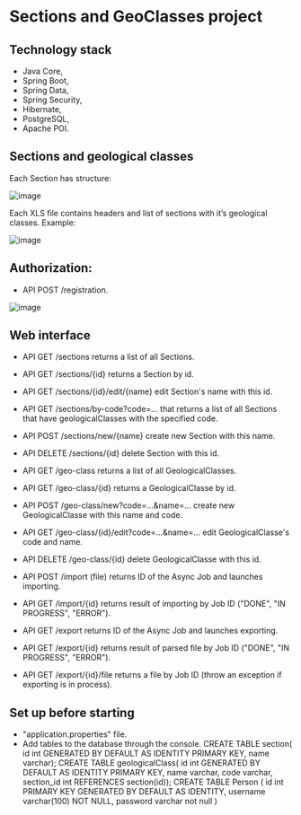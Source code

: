 # Sections and GeoClasses project

## Technology stack

- Java Core,
- Spring Boot,
- Spring Data,
- Spring Security,
- Hibernate,
- PostgreSQL,
- Apache POI.

## Sections and geological classes

Each Section has structure:

![image](https://user-images.githubusercontent.com/119116584/224563576-bfab3764-65b1-480e-b7af-55ae9b0477c3.png)

Each XLS file contains headers and list of sections with it’s geological classes. Example:

![image](https://user-images.githubusercontent.com/119116584/224563622-452d4a2c-1c7d-4617-96d8-d7449fa4fd39.png)

## Authorization:
- API POST /registration.

![image](https://user-images.githubusercontent.com/119116584/229227364-47096111-9b33-41ed-abf1-a2bd013d2718.png)

## Web interface
- API GET /sections returns a list of all Sections.
- API GET /sections/{id} returns a Section by id.
- API GET /sections/{id}/edit/{name} edit Section's name with this id.
- API GET /sections/by-code?code=... that returns a list of all Sections that have geologicalClasses with the specified code.
- API POST /sections/new/{name} create new Section with this name.
- API DELETE /sections/{id} delete Section with this id.

- API GET /geo-class returns a list of all GeologicalClasses.
- API GET /geo-class/{id} returns a GeologicalClasse by id.
- API POST /geo-class/new?code=...&name=... create new GeologicalClasse with this name and code.
- API GET /geo-class/{id}/edit?code=...&name=... edit GeologicalClasse's code and name.
- API DELETE /geo-class/{id} delete GeologicalClasse with this id.

- API POST /import (file) returns ID of the Async Job and launches importing.
- API GET /import/{id} returns result of importing by Job ID ("DONE", "IN PROGRESS", "ERROR").
- API GET /export returns ID of the Async Job and launches exporting.
- API GET /export/{id} returns result of parsed file by Job ID ("DONE", "IN PROGRESS", "ERROR").
- API GET /export/{id}/file returns a file by Job ID (throw an exception if exporting is in process).

## Set up before starting

- "application.properties" file.
- Add tables to the database through the console.
CREATE TABLE section(
    id int GENERATED BY DEFAULT AS IDENTITY PRIMARY KEY,
    name varchar);
CREATE TABLE geologicalClass(
    id int GENERATED BY DEFAULT AS IDENTITY PRIMARY KEY,
    name varchar,
    code varchar,
    section_id int REFERENCES section(id));
    CREATE TABLE Person (
    id int PRIMARY KEY GENERATED BY DEFAULT AS IDENTITY,
    username varchar(100) NOT NULL,
    password varchar not null
)
